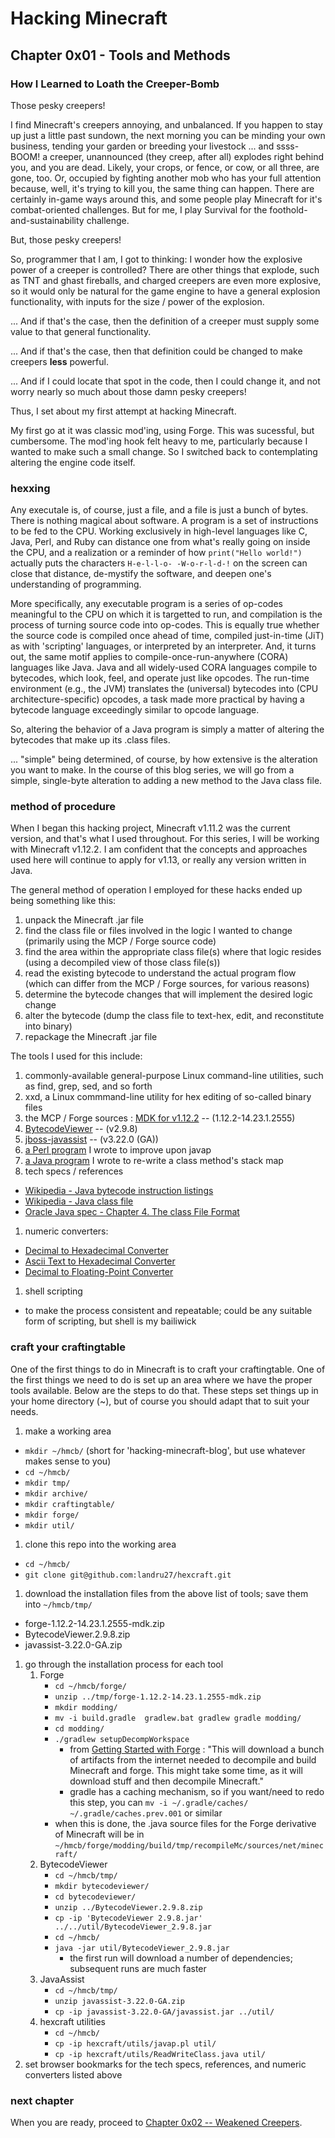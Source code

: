 # Hacking Minecraft

## Chapter 0x01 - Tools and Methods

### How I Learned to Loath the Creeper-Bomb

Those pesky creepers!

I find Minecraft's creepers annoying, and unbalanced.  If you happen to stay up just a little past sundown, the next morning you can be minding your own business, tending your garden or breeding your livestock ... and ssss-BOOM! a creeper, unannounced (they creep, after all) explodes right behind you, and you are dead.  Likely, your crops, or fence, or cow, or all three, are gone, too.  Or, occupied by fighting another mob who has your full attention because, well, it's trying to kill you, the same thing can happen.  There are certainly in-game ways around this, and some people play Minecraft for it's combat-oriented challenges.  But for me, I play Survival for the foothold-and-sustainability challenge.

But, those pesky creepers!

So, programmer that I am, I got to thinking: I wonder how the explosive power of a creeper is controlled?  There are other things that explode, such as TNT and ghast fireballs, and charged creepers are even more explosive, so it would only be natural for the game engine to have a general explosion functionality, with inputs for the size / power of the explosion.

... And if that's the case, then the definition of a creeper must supply some value to that general functionality.

... And if that's the case, then that definition could be changed to make creepers **less** powerful.

... And if I could locate that spot in the code, then I could change it, and not worry nearly so much about those damn pesky creepers!

Thus, I set about my first attempt at hacking Minecraft.

My first go at it was classic mod'ing, using Forge.  This was sucessful, but cumbersome.  The mod'ing hook felt heavy to me, particularly because I wanted to make such a small change.  So I switched back to contemplating altering the engine code itself.


### hexxing

Any executale is, of course, just a file, and a file is just a bunch of bytes.  There is nothing magical about software.  A program is a set of instructions to be fed to the CPU.  Working exclusively in high-level languages like C, Java, Perl, and Ruby can distance one from what's really going on inside the CPU, and a realization or a reminder of how `print("Hello world!")` actually puts the characters `H-e-l-l-o- -W-o-r-l-d-!` on the screen can close that distance, de-mystify the software, and deepen one's understanding of programming.

More specifically, any executable program is a series of op-codes meaningful to the CPU on which it is targetted to run, and compilation is the process of turning source code into op-codes.  This is equally true whether the source code is compiled once ahead of time, compiled just-in-time (JiT) as with 'scripting' languages, or interpreted by an interpreter.  And, it turns out, the same motif applies to compile-once-run-anywhere (CORA) languages like Java.  Java and all widely-used CORA languages compile to bytecodes, which look, feel, and operate just like opcodes.  The run-time environment (e.g., the JVM) translates the (universal) bytecodes into (CPU architecture-specific) opcodes, a task made more practical by having a bytecode language exceedingly similar to opcode language.

So, altering the behavior of a Java program is simply a matter of altering the bytecodes that make up its .class files.

... "simple" being determined, of course, by how extensive is the alteration you want to make.  In the course of this blog series, we will go from a simple, single-byte alteration to adding a new method to the Java class file.


### method of procedure

When I began this hacking project, Minecraft v1.11.2 was the current version, and that's what I used throughout.  For this series, I will be working with Minecraft v1.12.2.  I am confident that the concepts and approaches used here will continue to apply for v1.13, or really any version written in Java.

The general method of operation I employed for these hacks ended up being something like this:

1. unpack the Minecraft .jar file
1. find the class file or files involved in the logic I wanted to change (primarily using the MCP / Forge source code)
1. find the area within the appropriate class file(s) where that logic resides (using a decompiled view of those class file(s))
1. read the existing bytecode to understand the actual program flow (which can differ from the MCP / Forge sources, for various reasons)
1. determine the bytecode changes that will implement the desired logic change
1. alter the bytecode (dump the class file to text-hex, edit, and reconstitute into binary)
1. repackage the Minecraft .jar file

The tools I used for this include:

1. commonly-available general-purpose Linux command-line utilities, such as find, grep, sed, and so forth
1. xxd, a Linux commmand-line utility for hex editing of so-called binary files
1. the MCP / Forge sources : [MDK for v1.12.2](https://files.minecraftforge.net/maven/net/minecraftforge/forge/index_1.12.2.html) -- (1.12.2-14.23.1.2555)
1. [BytecodeViewer](https://bytecodeviewer.com/) -- (v2.9.8)
1. [jboss-javassist](http://jboss-javassist.github.io/javassist/) -- (v3.22.0 (GA))
1. [a Perl program](https://github.com/landru27/hexcraft/tree/master/utils) I wrote to improve upon javap
1. [a Java program](https://github.com/landru27/hexcraft/tree/master/utils) I wrote to re-write a class method's stack map
1. tech specs / references
  * [Wikipedia - Java bytecode instruction listings](https://en.wikipedia.org/wiki/Java_bytecode_instruction_listings)
  * [Wikipedia - Java class file](https://en.wikipedia.org/wiki/Java_class_file)
  * [Oracle Java spec - Chapter 4. The class File Format](https://docs.oracle.com/javase/specs/jvms/se7/html/jvms-4.html)
1. numeric converters:
  * [Decimal to Hexadecimal Converter](http://www.binaryhexconverter.com/decimal-to-hex-converter)
  * [Ascii Text to Hexadecimal Converter](http://www.binaryhexconverter.com/ascii-text-to-hex-converter)
  * [Decimal to Floating-Point Converter](http://www.exploringbinary.com/floating-point-converter)
1. shell scripting
  * to make the process consistent and repeatable; could be any suitable form of scripting, but shell is my bailiwick


### craft your craftingtable

One of the first things to do in Minecraft is to craft your craftingtable.  One of the first things we need to do is set up an area where we have the proper tools available.  Below are the steps to do that.  These steps set things up in your home directory (~), but of course you should adapt that to suit your needs.

1. make a working area
  * `mkdir ~/hmcb/`  (short for 'hacking-minecraft-blog', but use whatever makes sense to you)
  * `cd ~/hmcb/`
  * `mkdir tmp/`
  * `mkdir archive/`
  * `mkdir craftingtable/`
  * `mkdir forge/`
  * `mkdir util/`
1. clone this repo into the working area
  * `cd ~/hmcb/`
  * `git clone git@github.com:landru27/hexcraft.git`
1. download the installation files from the above list of tools; save them into `~/hmcb/tmp/`
  * forge-1.12.2-14.23.1.2555-mdk.zip
  * BytecodeViewer.2.9.8.zip
  * javassist-3.22.0-GA.zip
1. go through the installation process for each tool
   1. Forge
      * `cd ~/hmcb/forge/`
      * `unzip ../tmp/forge-1.12.2-14.23.1.2555-mdk.zip`
      * `mkdir modding/`
      * `mv -i build.gradle  gradlew.bat gradlew gradle modding/`
      * `cd modding/`
      * `./gradlew setupDecompWorkspace`
        * from [Getting Started with Forge](http://mcforge.readthedocs.io/en/latest/gettingstarted/) : "This will download a bunch of artifacts from the internet needed to decompile and build Minecraft and forge. This might take some time, as it will download stuff and then decompile Minecraft."
        * gradle has a caching mechanism, so if you want/need to redo this step, you can `mv -i ~/.gradle/caches/ ~/.gradle/caches.prev.001` or similar
      * when this is done, the .java source files for the Forge derivative of Minecraft will be in `~/hmcb/forge/modding/build/tmp/recompileMc/sources/net/minecraft/`
   1. BytecodeViewer
      * `cd ~/hmcb/tmp/`
      * `mkdir bytecodeviewer/`
      * `cd bytecodeviewer/`
      * `unzip ../BytecodeViewer.2.9.8.zip`
      * `cp -ip 'BytecodeViewer 2.9.8.jar' ../../util/BytecodeViewer_2.9.8.jar`
      * `cd ~/hmcb/`
      * `java -jar util/BytecodeViewer_2.9.8.jar`
        * the first run will download a number of dependencies; subsequent runs are much faster
   1. JavaAssist
      * `cd ~/hmcb/tmp/`
      * `unzip javassist-3.22.0-GA.zip`
      * `cp -ip javassist-3.22.0-GA/javassist.jar ../util/`
   1. hexcraft utilities
      * `cd ~/hmcb/`
      * `cp -ip hexcraft/utils/javap.pl util/`
      * `cp -ip hexcraft/utils/ReadWriteClass.java util/`
1. set browser bookmarks for the tech specs, references, and numeric converters listed above


### next chapter

When you are ready, proceed to [Chapter 0x02 -- Weakened Creepers](/hexcraft/blog/chapter-02-weakened-creepers.html).
